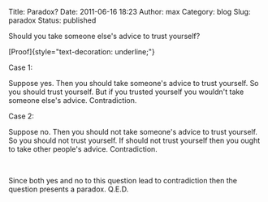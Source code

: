 Title: Paradox?
Date: 2011-06-16 18:23
Author: max
Category: blog
Slug: paradox
Status: published

<div>

Should you take someone else's advice to trust yourself?

</div>

[Proof]{style="text-decoration: underline;"}

Case 1:

Suppose yes. Then you should take someone's advice to trust yourself. So you should trust yourself. But if you trusted yourself you wouldn't take someone else's advice. Contradiction.

Case 2:

Suppose no. Then you should not take someone's advice to trust yourself. So you should not trust yourself. If should not trust yourself then you ought to take other people's advice. Contradiction.

 

Since both yes and no to this question lead to contradiction then the question presents a paradox. Q.E.D.

 
